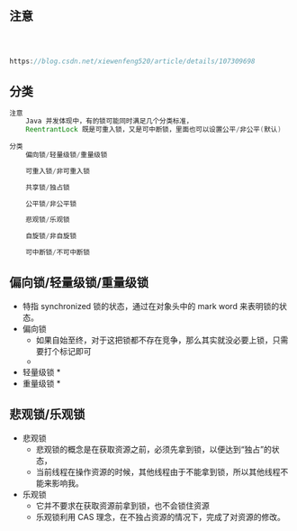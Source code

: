 ## 注意

```java



https://blog.csdn.net/xiewenfeng520/article/details/107309698
```



## 分类

```java
注意
	Java 并发体现中，有的锁可能同时满足几个分类标准，
	ReentrantLock 既是可重入锁，又是可中断锁，里面也可以设置公平/非公平(默认)
    
分类
    偏向锁/轻量级锁/重量级锁

    可重入锁/非可重入锁

    共享锁/独占锁

    公平锁/非公平锁

    悲观锁/乐观锁

    自旋锁/非自旋锁

    可中断锁/不可中断锁
```

## 偏向锁/轻量级锁/重量级锁

* 特指 synchronized 锁的状态，通过在对象头中的 mark word 来表明锁的状态。
* 偏向锁
    * 如果自始至终，对于这把锁都不存在竞争，那么其实就没必要上锁，只需要打个标记即可
    * 
* 轻量级锁
    * 
* 重量级锁
    * 

## 悲观锁/乐观锁

* 悲观锁
    * 悲观锁的概念是在获取资源之前，必须先拿到锁，以便达到“独占”的状态，
    * 当前线程在操作资源的时候，其他线程由于不能拿到锁，所以其他线程不能来影响我。
* 乐观锁
    * 它并不要求在获取资源前拿到锁，也不会锁住资源
    * 乐观锁利用 CAS 理念，在不独占资源的情况下，完成了对资源的修改。